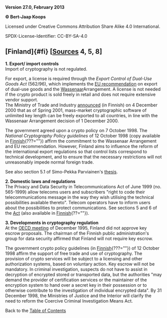 **Version 27.0, February 2013**

**© Bert-Jaap Koops**

Licensed under Creative Commons Attribution Share Alike 4.0 International.

SPDX-License-Identifier: CC-BY-SA-4.0

## [Finland]{#fi} \[[Sources](cls-srce.htm) 4, 5, 8\]

**1. Export/ import controls**\
Import of cryptography is not regulated.

For export, a license is required through the *Export Control of
Dual-Use Goods Act* (562/96), which implements the [EU
recommendation](#eu_exp) on export of dual-use goods and the
[Wassenaar](#Wassenaar)Arrangement. A license is not needed if the
crypto product is sold freely in retail and does not require extensive
vendor support.\
The Ministry of Trade and Industry
[announced](http://ktm.elinar.fi/ktm/fin/ktmtiedo.nsf/b6638ff99f5f2761c22565af004ad877/63e4491893d2682ec22569ab0033a535?OpenDocument)
(in Finnish) on 4 December 2000 that as of Spring 2001, mass-market
cryptographic software of unlimited key length can be freely exported to
all countries, in line with the Wassenaar Arrangement decision of 1
December 2000.

The government agreed upon a crypto policy on 7 October 1998. The
*National Cryptography Policy guidelines* of 12 October 1998 (copy
available in
[Finnish](http://www.cis.hut.fi/kaip/wassenaar/salauspolitiikkamuistio.html%22%22){???=""})
affirm the commitment to the Wassenaar Arrangement and EU
recommendation. However, Finland aims to influence the reform of the
international export regulations so that control lists correspond to
technical development, and to ensure that the necessary restrictions
will not unreasonably impede normal foreign trade.

See also section 5.1 of Simo-Pekka Parviainen\'s
[thesis](http://ethesis.helsinki.fi/julkaisut/oik/julki/pg/parviainen/).

**2. Domestic laws and regulations**\
The Privacy and Data Security in Telecommunications Act of June 1999
(no. 565-1999) allow telecoms users and subscribers \"right to code
their telecommunications message in the way they wish utilising the
technical possibilities available thereto\". Telecom operators have to
inform users about the possibilities to protect communications. See
sections 5 and 6 of the
[Act](http://lm-gateway.terranova.fi/www/sivut/english/tele/statutes/1999_565.htm)
(also available in
[Finnish](http://finlex.edita.fi/cgi-bin/kortti/19990565000+Hakulause=19990565000%22){??=""}).

**3. Developments in cryptography regulation**\
At the [OECD meeting](#oecd) of December 1995, Finland did not approve
key escrow proposals. The chairman of the Finnish public
administration\'s group for data security affirmed that Finland will not
require key escrow.

The government crypto policy guidelines (in
[Finnish](http://www.cis.hut.fi/kaip/wassenaar/salauspolitiikkamuistio.html%22%22){???=""})
of 12 October 1998 affirm the support of free trade and use of
cryptography. The provision of crypto services will be subject to a
licensing and other authorization systems, based on voluntary action.
Key escrow will not be mandatory. In criminal investigation, suspects do
not have to assist in decryption of encrypted stored or transported
data, but the authorities \"may demand the provider of certification
services or the maintainer of the encryption system to hand over a
secret key in their possession or to otherwise contribute to the
investigation of individual encrypted data\". By 31 December 1998, the
Ministries of Justice and the Interior will clarify the need to reform
the Coercive Criminal Investigation Means Act.

Back to the [Table of Contents](index.html#toc)
